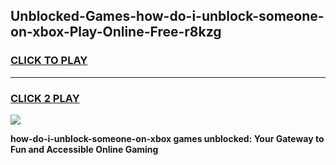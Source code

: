 
## Unblocked-Games-how-do-i-unblock-someone-on-xbox-Play-Online-Free-r8kzg
<h3>
<a href="https://premium76.site?title=how-do-i-unblock-someone-on-xbox&ref=26A">CLICK TO PLAY</a></h3>
<hr>

<h3>
<a href="https://premium76.site?title=how-do-i-unblock-someone-on-xbox&ref=26A">CLICK 2 PLAY</a>
  
</h3>

<a href="https://premium76.site?title=how-do-i-unblock-someone-on-xbox&ref=26A"><img src="https://clearcache.store/games.png"></a>


**how-do-i-unblock-someone-on-xbox games unblocked: Your Gateway to Fun and Accessible Online Gaming**
